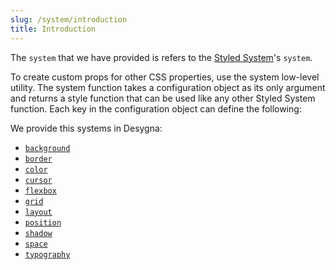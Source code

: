 ```yaml
---
slug: /system/introduction
title: Introduction
---
```


The `system` that we have provided is refers to the
[Styled System](https://styled-system.com/)'s `system`.

To create custom props for other CSS properties, use the system low-level
utility. The system function takes a configuration object as its only argument
and returns a style function that can be used like any other Styled System
function. Each key in the configuration object can define the following:

We provide this systems in Desygna:

- [`background`](/docs/v3/system/background)
- [`border`](/docs/v3/system/border)
- [`color`](/docs/v3/system/color)
- [`cursor`](/docs/v3/system/cursor)
- [`flexbox`](/docs/v3/system/flexbox)
- [`grid`](/docs/v3/system/grid)
- [`layout`](/docs/v3/system/layout)
- [`position`](/docs/v3/system/position)
- [`shadow`](/docs/v3/system/shadow)
- [`space`](/docs/v3/system/space)
- [`typography`](/docs/v3/system/typography)
